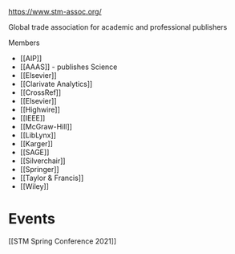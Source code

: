 https://www.stm-assoc.org/

Global trade association for academic and professional publishers

Members
- [[AIP]]
- [[AAAS]] - publishes Science
- [[Elsevier]]
- [[Clarivate Analytics]]
- [[CrossRef]]
- [[Elsevier]]
- [[Highwire]]
- [[IEEE]]
- [[McGraw-Hill]]
- [[LibLynx]]
- [[Karger]]
- [[SAGE]]
- [[Silverchair]]
- [[Springer]]
- [[Taylor & Francis]]
- [[Wiley]]


# Events
[[STM Spring Conference 2021]]